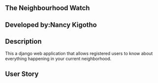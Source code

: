 ## The Neighbourhood Watch
## Developed by:Nancy Kigotho
## Description
This a django web application that allows registered users to know about everything happening in your current neighborhood.

## User Story
